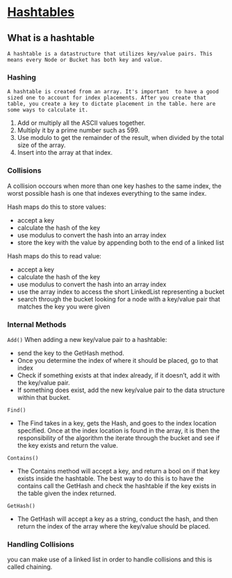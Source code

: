 # [Hashtables](https://codefellows.github.io/common_curriculum/data_structures_and_algorithms/Code_401/class-30/resources/Hashtables.html)

## What is a hashtable

    A hashtable is a datastructure that utilizes key/value pairs. This means every Node or Bucket has both key and value. 

### Hashing

    A hashtable is created from an array. It's important  to have a good sized one to account for index placements. After you create that table, you create a key to dictate placement in the table. here are some ways to calculate it. 

1. Add or multiply all the ASCII values together.
2. Multiply it by a prime number such as 599.
3. Use modulo to get the remainder of the result, when divided by the total size of the array.
4. Insert into the array at that index.


### Collisions

A collision occours when more than one key hashes to the same index, the worst possible hash is one that indexes everything to the same index.

Hash maps do this to store values:

- accept a key
- calculate the hash of the key
- use modulus to convert the hash into an array index
- store the key with the value by appending both to the end of a linked list

Hash maps do this to read value:

- accept a key
- calculate the hash of the key
- use modulus to convert the hash into an array index
- use the array index to access the short LinkedList representing a bucket
- search through the bucket looking for a node with a key/value pair that matches the key you were given

### Internal Methods

`Add()` When adding a new key/value pair to a hashtable:

- send the key to the GetHash method.
- Once you determine the index of where it should be placed, go to that index
- Check if something exists at that index already, if it doesn’t, add it with the key/value pair.
- If something does exist, add the new key/value pair to the data structure within that bucket.

`Find()`

- The Find takes in a key, gets the Hash, and goes to the index location specified. Once at the index location is found in the array, it is then the responsibility of the algorithm the iterate through the bucket and see if the key exists and return the value.

`Contains()`

- The Contains method will accept a key, and return a bool on if that key exists inside the hashtable. The best way to do this is to have the contains call the GetHash and check the hashtable if the key exists in the table given the index returned.

`GetHash()`

- The GetHash will accept a key as a string, conduct the hash, and then return the index of the array where the key/value should be placed.

### Handling Collisions

you can make use of a linked list in order to handle collisions and this is called chaining. 